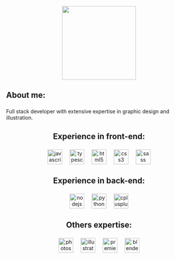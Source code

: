 <div align="center">
  <img height="200" src="https://media.discordapp.net/attachments/315674918664536065/1258739908919562241/68747470733a2f2f7265732e636c6f7564696e6172792e636f6d2f7375706572666f6c696f2f696d6167652f75706c6f61642f76313632303638393937392f3638373437343730373333613266326636393265373036393665363936643637326536333666366432663666.gif?ex=66892464&is=6687d2e4&hm=66c161556852b867cfdb5fd133b2bba0a2fd51c19d14434f32cb9eed3da7b9a0&=&width=959&height=366"  />
</div>

###

<h2 align="left">About me:</h2>

###

<p align="left">Full stack developer with extensive expertise in graphic design and illustration.</p>

###

<h2 align="center">Experience in front-end:</h2>

###

<div align="center">
  <img src="https://cdn.jsdelivr.net/gh/devicons/devicon/icons/javascript/javascript-original.svg" height="40" alt="javascript logo"  />
  <img width="12" />
  <img src="https://cdn.jsdelivr.net/gh/devicons/devicon/icons/typescript/typescript-original.svg" height="40" alt="typescript logo"  />
  <img width="12" />
  <img src="https://cdn.jsdelivr.net/gh/devicons/devicon/icons/html5/html5-original.svg" height="40" alt="html5 logo"  />
  <img width="12" />
  <img src="https://cdn.jsdelivr.net/gh/devicons/devicon/icons/css3/css3-original.svg" height="40" alt="css3 logo"  />
  <img width="12" />
  <img src="https://cdn.jsdelivr.net/gh/devicons/devicon/icons/sass/sass-original.svg" height="40" alt="sass logo"  />
</div>

###

<h2 align="center">Experience in back-end:</h2>

###

<div align="center">
  <img src="https://cdn.jsdelivr.net/gh/devicons/devicon/icons/nodejs/nodejs-original.svg" height="40" alt="nodejs logo"  />
  <img width="12" />
  <img src="https://cdn.jsdelivr.net/gh/devicons/devicon/icons/python/python-original.svg" height="40" alt="python logo"  />
  <img width="12" />
  <img src="https://cdn.jsdelivr.net/gh/devicons/devicon/icons/cplusplus/cplusplus-original.svg" height="40" alt="cplusplus logo"  />
</div>

###

<h2 align="center">Others expertise:</h2>

###

<div align="center">
  <img src="https://cdn.discordapp.com/attachments/315674918664536065/1258771571322126460/Adobe_Photoshop_CC_icon.svg.png?ex=668941e1&is=6687f061&hm=7ba737f83e864ebf6759185251994eb6f67d7111f09907751539ce82d117d28c&" height="40" alt="photoshop logo"  />
  <img width="12" />
  <img src="https://cdn.discordapp.com/attachments/315674918664536065/1258771572160860180/Adobe_Illustrator_CC_icon.svg.png?ex=668941e1&is=6687f061&hm=c32f358bb6ca86b6204ce8044095431d37dfdc8820b29813e7c6019e5fb241b9&" height="40" alt="illustrator logo"  />
  <img width="12" />
  <img src="https://cdn.discordapp.com/attachments/315674918664536065/1258771571628048495/Adobe_Premiere_Pro_CC_icon.svg.png?ex=668941e1&is=6687f061&hm=d24d4d92eb31c22aca239e7f41614358ae0a3b16c058c6daeb5162b4ca34053a&)" height="40" alt="premierepro logo"  />
  <img width="12" />
  <img src="https://cdn.jsdelivr.net/gh/devicons/devicon/icons/blender/blender-original.svg" height="40" alt="blender logo"  />
</div>

###
